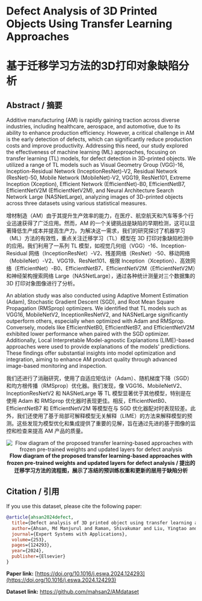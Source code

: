 
# **Defect Analysis of 3D Printed Objects Using Transfer Learning Approaches**

# **基于迁移学习方法的3D打印对象缺陷分析**

## **Abstract / 摘要**

Additive manufacturing (AM) is rapidly gaining traction across diverse industries, including healthcare, aerospace, and automotive, due to its ability to enhance production efficiency. However, a critical challenge in AM is the early detection of defects, which can significantly reduce production costs and improve productivity. Addressing this need, our study explored the effectiveness of machine learning (ML) approaches, focusing on transfer learning (TL) models, for defect detection in 3D-printed objects. We utilized a range of TL models such as Visual Geometry Group (VGG)-16, Inception-Residual Network (InceptionResNet)-V2, Residual Network (ResNet)-50, Mobile Network (MobileNet)-V2, VGG19, ResNet101, Extreme Inception (Xception), Efficient Network (EfficientNet)-B0, EfficientNetB7, EfficientNetV2M (EfficientNetV2M), and Neural Architecture Search Network Large (NASNetLarge), analyzing images of 3D-printed objects across three datasets using various statistical measures.

增材制造（AM）由于其提升生产效率的能力，在医疗、航空航天和汽车等多个行业迅速获得了广泛应用。然而，AM 的一个关键挑战是缺陷的早期检测，这可以显著降低生产成本并提高生产力。为解决这一需求，我们的研究探讨了机器学习（ML）方法的有效性，重点关注迁移学习（TL）模型在 3D 打印对象缺陷检测中的应用。我们利用了一系列 TL 模型，如视觉几何组（VGG）-16、Inception-Residual 网络（InceptionResNet）-V2、残差网络（ResNet）-50、移动网络（MobileNet）-V2、VGG19、ResNet101、极限 Inception（Xception）、高效网络（EfficientNet）-B0、EfficientNetB7、EfficientNetV2M（EfficientNetV2M）和神经架构搜索网络 Large（NASNetLarge），通过各种统计测量对三个数据集的 3D 打印对象图像进行了分析。

An ablation study was also conducted using Adaptive Moment Estimation (Adam), Stochastic Gradient Descent (SGD), and Root Mean Square Propagation (RMSprop) optimizers. We identified that TL models such as VGG16, MobileNetV2, InceptionResNetV2, and NASNetLarge significantly outperform others, especially when optimized with Adam and RMSprop. Conversely, models like EfficientNetB0, EfficientNetB7, and EfficientNetV2M exhibited lower performance when paired with the SGD optimizer. Additionally, Local Interpretable Model-agnostic Explanations (LIME)-based approaches were used to provide explanations of the models' predictions. These findings offer substantial insights into model optimization and integration, aiming to enhance AM product quality through advanced image-based monitoring and inspection.

我们还进行了消融研究，使用了自适应矩估计（Adam）、随机梯度下降（SGD）和均方根传播（RMSprop）优化器。我们发现，像 VGG16、MobileNetV2、InceptionResNetV2 和 NASNetLarge 等 TL 模型显著优于其他模型，特别是在使用 Adam 和 RMSprop 优化器时表现更佳。相反，EfficientNetB0、EfficientNetB7 和 EfficientNetV2M 等模型在与 SGD 优化器配对时表现较差。此外，我们还使用了基于局部可解释模型无关解释（LIME）的方法来解释模型的预测。这些发现为模型优化和集成提供了重要的见解，旨在通过先进的基于图像的监控和检查来提高 AM 产品的质量。

<p align="center">
  <img src="https://github.com/mahsan2/AM3d/blob/main/figure/Proposedmethods3.PNG" alt="Flow diagram of the proposed transfer learning-based approaches with frozen pre-trained weights and updated layers for defect analysis">
  <br><strong>Flow diagram of the proposed transfer learning-based approaches with frozen pre-trained weights and updated layers for defect analysis / 提出的迁移学习方法的流程图，展示了冻结的预训练权重和更新的层用于缺陷分析</strong>
</p>

## **Citation / 引用**

If you use this dataset, please cite the following paper:

```bibtex
@article{ahsan2024defect,
  title={Defect analysis of 3D printed object using transfer learning approaches},
  author={Ahsan, Md Manjurul and Raman, Shivakumar and Liu, Yingtao and Siddique, Zahed},
  journal={Expert Systems with Applications},
  volume={253},
  pages={124293},
  year={2024},
  publisher={Elsevier}
}
```

**Paper link:** [https://doi.org/10.1016/j.eswa.2024.124293](https://doi.org/10.1016/j.eswa.2024.124293)

**Dataset link:** https://github.com/mahsan2/AMdataset
